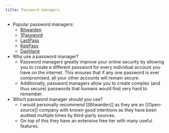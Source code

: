 ```yaml
---
title: Password managers
---
```


- Popular password managers:
	- [Bitwarden](https://protonmail.com/support/knowledge-base/bitwarden-with-protonmail/)
	- [1Password](https://protonmail.com/support/knowledge-base/1password-with-protonmail/)
	- [LastPass](https://protonmail.com/support/knowledge-base/last-pass/)
	- [KeePass](https://protonmail.com/support/knowledge-base/keepass-with-protonmail/)
	- [Dashlane](https://protonmail.com/support/knowledge-base/dashlane-with-protonmail/)
- Why use a password manager?
	- Password managers greatly improve your online security by allowing you to create a different password for every individual account you have on the internet. This ensures that if any one password is ever compromised, all your other accounts will remain secure.
	- Additionally, password managers allow you to create complex (and thus secure) passwords that humans would find very hard to remember.
- Which password manager should you use?
	- I would personally recommend [[Bitwarden]] as they are an [[Open-source]] company with known good intentions as they have been audited multiple times by third-party sources.
	- On top of this they have an extensive free tier with many useful features.